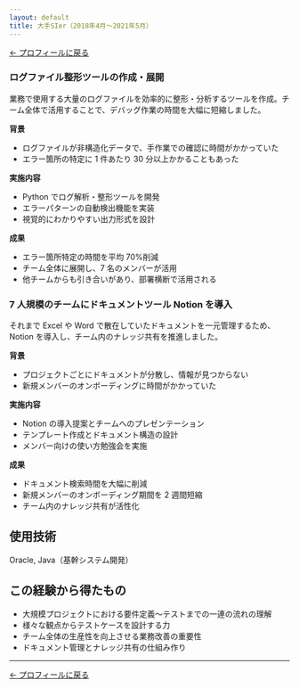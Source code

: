 ```yaml
---
layout: default
title: 大手SIer（2018年4月～2021年5月）
---
```


[← プロフィールに戻る](../index.md)

### ログファイル整形ツールの作成・展開

業務で使用する大量のログファイルを効率的に整形・分析するツールを作成。チーム全体で活用することで、デバッグ作業の時間を大幅に短縮しました。

**背景**

- ログファイルが非構造化データで、手作業での確認に時間がかかっていた
- エラー箇所の特定に 1 件あたり 30 分以上かかることもあった

**実施内容**

- Python でログ解析・整形ツールを開発
- エラーパターンの自動検出機能を実装
- 視覚的にわかりやすい出力形式を設計

**成果**

- エラー箇所特定の時間を平均 70%削減
- チーム全体に展開し、7 名のメンバーが活用
- 他チームからも引き合いがあり、部署横断で活用される

### 7 人規模のチームにドキュメントツール Notion を導入

それまで Excel や Word で散在していたドキュメントを一元管理するため、Notion を導入し、チーム内のナレッジ共有を推進しました。

**背景**

- プロジェクトごとにドキュメントが分散し、情報が見つからない
- 新規メンバーのオンボーディングに時間がかかっていた

**実施内容**

- Notion の導入提案とチームへのプレゼンテーション
- テンプレート作成とドキュメント構造の設計
- メンバー向けの使い方勉強会を実施

**成果**

- ドキュメント検索時間を大幅に削減
- 新規メンバーのオンボーディング期間を 2 週間短縮
- チーム内のナレッジ共有が活性化

## 使用技術

Oracle, Java（基幹システム開発）

## この経験から得たもの

- 大規模プロジェクトにおける要件定義～テストまでの一連の流れの理解
- 様々な観点からテストケースを設計する力
- チーム全体の生産性を向上させる業務改善の重要性
- ドキュメント管理とナレッジ共有の仕組み作り

---

[← プロフィールに戻る](../index.md)
